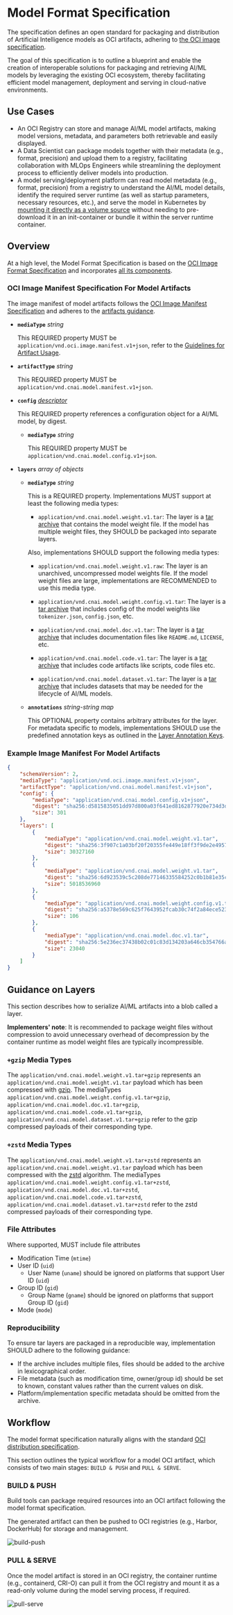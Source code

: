 # Model Format Specification

The specification defines an open standard for packaging and distribution of Artificial Intelligence models as OCI artifacts, adhering to [the OCI image specification][image-spec].

The goal of this specification is to outline a blueprint and enable the creation of interoperable solutions for packaging and retrieving AI/ML models by leveraging the existing OCI ecosystem, thereby facilitating efficient model management, deployment and serving in cloud-native environments.

## Use Cases

- An OCI Registry can store and manage AI/ML model artifacts, making model versions, metadata, and parameters both retrievable and easily displayed.
- A Data Scientist can package models together with their metadata (e.g., format, precision) and upload them to a registry, facilitating collaboration with MLOps Engineers while streamlining the deployment process to efficiently deliver models into production.
- A model serving/deployment platform can read model metadata (e.g., format, precision) from a registry to understand the AI/ML model details, identify the required server runtime
  (as well as startup parameters, necessary resources, etc.), and serve the model in Kubernetes by [mounting it directly as a volume source](https://kubernetes.io/blog/2024/08/16/kubernetes-1-31-image-volume-source/)
  without needing to pre-download it in an init-container or bundle it within the server runtime container.

## Overview

At a high level, the Model Format Specification is based on the [OCI Image Format Specification][image-spec] and incorporates [all its components](https://github.com/opencontainers/image-spec/blob/main/spec.md#understanding-the-specification).

### OCI Image Manifest Specification For Model Artifacts

The image manifest of model artifacts follows the [OCI Image Manifest Specification][image-manifest] and adheres to the [artifacts guidance](https://github.com/opencontainers/image-spec/blob/main/artifacts-guidance.md).

- **`mediaType`** _string_

  This REQUIRED property MUST be `application/vnd.oci.image.manifest.v1+json`, refer to the [Guidelines for Artifact Usage](https://github.com/opencontainers/image-spec/blob/main/artifacts-guidance.md).

- **`artifactType`** _string_

  This REQUIRED property MUST be `application/vnd.cnai.model.manifest.v1+json`.

- **`config`** _[descriptor](config.md)_

  This REQUIRED property references a configuration object for a AI/ML model, by digest.

  - **`mediaType`** _string_

    This REQUIRED property MUST be `application/vnd.cnai.model.config.v1+json`.

- **`layers`** _array of objects_

  - **`mediaType`** _string_

    This is a REQUIRED property. Implementations MUST support at least the following media types:

    - `application/vnd.cnai.model.weight.v1.tar`: The layer is a [tar archive][tar-archive] that contains the model weight file. If the model has multiple weight files, they SHOULD be packaged into separate layers.

    Also, implementations SHOULD support the following media types:

    - `application/vnd.cnai.model.weight.v1.raw`: The layer is an unarchived, uncompressed model weights file. If the model weight files are large, implementations are RECOMMENDED to use this media type.

    - `application/vnd.cnai.model.weight.config.v1.tar`: The layer is a [tar archive][tar-archive] that includes config of the model weights like `tokenizer.json`, `config.json`, etc.

    - `application/vnd.cnai.model.doc.v1.tar`: The layer is a [tar archive][tar-archive] that includes documentation files like `README.md`, `LICENSE`, etc.

    - `application/vnd.cnai.model.code.v1.tar`: The layer is a [tar archive][tar-archive] that includes code artifacts like scripts, code files etc.

    - `application/vnd.cnai.model.dataset.v1.tar`: The layer is a [tar archive][tar-archive] that includes datasets that may be needed for the lifecycle of AI/ML models.

  - **`annotations`** _string-string map_

    This OPTIONAL property contains arbitrary attributes for the layer. For metadata specific to models, implementations SHOULD use the predefined annotation keys as outlined in the [Layer Annotation Keys](./annotations.md#layer-annotation-keys).

### Example Image Manifest For Model Artifacts

```JSON
{
    "schemaVersion": 2,
    "mediaType": "application/vnd.oci.image.manifest.v1+json",
    "artifactType": "application/vnd.cnai.model.manifest.v1+json",
    "config": {
        "mediaType": "application/vnd.cnai.model.config.v1+json",
        "digest": "sha256:d5815835051dd97d800a03f641ed8162877920e734d3d705b698912602b8c763",
        "size": 301
    },
    "layers": [
        {
            "mediaType": "application/vnd.cnai.model.weight.v1.tar",
            "digest": "sha256:3f907c1a03bf20f20355fe449e18ff3f9de2e49570ffb536f1a32f20c7179808",
            "size": 30327160
        },
        {
            "mediaType": "application/vnd.cnai.model.weight.v1.tar",
            "digest": "sha256:6d923539c5c208de77146335584252c0b1b81e35c122dd696fe6e04ed03d7411",
            "size": 5018536960
        },
        {
            "mediaType": "application/vnd.cnai.model.weight.config.v1.tar",
            "digest": "sha256:a5378e569c625f7643952fcab30c74f2a84ece52335c292e630f740ac4694146",
            "size": 106
        },
        {
            "mediaType": "application/vnd.cnai.model.doc.v1.tar",
            "digest": "sha256:5e236ec37438b02c01c83d134203a646cb354766ac294e533a308dd8caa3a11e",
            "size": 23040
        }
    ]
}
```

## Guidance on Layers

This section describes how to serialize AI/ML artifacts into a blob called a layer.

**Implementers' note**: It is recommended to package weight files without compression to avoid unnecessary overhead of decompression by the container runtime as model weight files are typically incompressible.

### `+gzip` Media Types

The `application/vnd.cnai.model.weight.v1.tar+gzip` represents an `application/vnd.cnai.model.weight.v1.tar` payload which has been compressed with [gzip][rfc1952_2]. The mediaTypes `application/vnd.cnai.model.weight.config.v1.tar+gzip`, `application/vnd.cnai.model.doc.v1.tar+gzip`, `application/vnd.cnai.model.code.v1.tar+gzip`, `application/vnd.cnai.model.dataset.v1.tar+gzip` refer to the gzip compressed payloads of their corresponding type.

### `+zstd` Media Types

The `application/vnd.cnai.model.weight.v1.tar+zstd` represents an `application/vnd.cnai.model.weight.v1.tar` payload which has been compressed with the [zstd][rfc8478] algorithm. The mediaTypes `application/vnd.cnai.model.weight.config.v1.tar+zstd`, `application/vnd.cnai.model.doc.v1.tar+zstd`, `application/vnd.cnai.model.code.v1.tar+zstd`, `application/vnd.cnai.model.dataset.v1.tar+zstd` refer to the zstd compressed payloads of their corresponding type.

### File Attributes

Where supported, MUST include file attributes

- Modification Time (`mtime`)
- User ID (`uid`)
  - User Name (`uname`) should be ignored on platforms that support User ID (`uid`)
- Group ID (`gid`)
  - Group Name (`gname`) should be ignored on platforms that support Group ID (`gid`)
- Mode (`mode`)

### Reproducibility

To ensure tar layers are packaged in a reproducible way, implementation SHOULD adhere to the following guidance:

- If the archive includes multiple files, files should be added to the archive in lexicographical order.
- File metadata (such as modification time, owner/group id) should be set to known, constant values rather than the current values on disk.
- Platform/implementation specific metadata should be omitted from the archive.

## Workflow

The model format specification naturally aligns with the standard [OCI distribution specification][distribution-spec].

This section outlines the typical workflow for a model OCI artifact, which consists of two main stages: `BUILD & PUSH` and `PULL & SERVE`.

### BUILD & PUSH

Build tools can package required resources into an OCI artifact following the model format specification.

The generated artifact can then be pushed to OCI registries (e.g., Harbor, DockerHub) for storage and management.

![build-push](./img/build-and-push.png)

### PULL & SERVE

Once the model artifact is stored in an OCI registry, the container runtime (e.g., containerd, CRI-O) can pull it from the OCI registry and mount it as a read-only volume during the model serving process, if required.

![pull-serve](./img/pull-and-serve.png)

[image-spec]: https://github.com/opencontainers/image-spec/blob/main/spec.md#image-format-specification
[rfc1952_2]: https://tools.ietf.org/html/rfc1952
[tar-archive]: https://en.wikipedia.org/wiki/Tar_(computing)
[image-manifest]: https://github.com/opencontainers/image-spec/blob/main/manifest.md
[rfc8478]: https://tools.ietf.org/html/rfc8478
[distribution-spec]: https://github.com/opencontainers/distribution-spec/blob/main/spec.md
